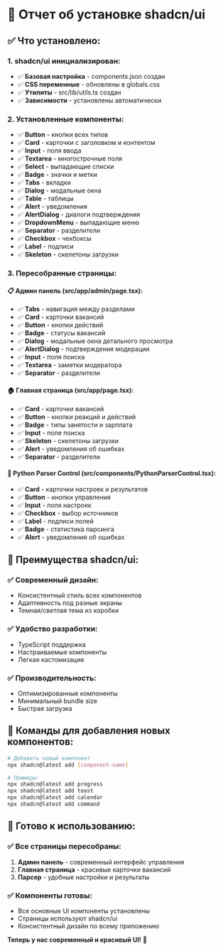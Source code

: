 # 🎨 Отчет об установке shadcn/ui

## ✅ **Что установлено:**

### **1. shadcn/ui инициализирован:**
- ✅ **Базовая настройка** - components.json создан
- ✅ **CSS переменные** - обновлены в globals.css
- ✅ **Утилиты** - src/lib/utils.ts создан
- ✅ **Зависимости** - установлены автоматически

### **2. Установленные компоненты:**
- ✅ **Button** - кнопки всех типов
- ✅ **Card** - карточки с заголовком и контентом
- ✅ **Input** - поля ввода
- ✅ **Textarea** - многострочные поля
- ✅ **Select** - выпадающие списки
- ✅ **Badge** - значки и метки
- ✅ **Tabs** - вкладки
- ✅ **Dialog** - модальные окна
- ✅ **Table** - таблицы
- ✅ **Alert** - уведомления
- ✅ **AlertDialog** - диалоги подтверждения
- ✅ **DropdownMenu** - выпадающие меню
- ✅ **Separator** - разделители
- ✅ **Checkbox** - чекбоксы
- ✅ **Label** - подписи
- ✅ **Skeleton** - скелетоны загрузки

### **3. Пересобранные страницы:**

#### **📋 Админ панель (src/app/admin/page.tsx):**
- ✅ **Tabs** - навигация между разделами
- ✅ **Card** - карточки вакансий
- ✅ **Button** - кнопки действий
- ✅ **Badge** - статусы вакансий
- ✅ **Dialog** - модальные окна детального просмотра
- ✅ **AlertDialog** - подтверждения модерации
- ✅ **Input** - поля поиска
- ✅ **Textarea** - заметки модератора
- ✅ **Separator** - разделители

#### **🏠 Главная страница (src/app/page.tsx):**
- ✅ **Card** - карточки вакансий
- ✅ **Button** - кнопки реакций и действий
- ✅ **Badge** - типы занятости и зарплата
- ✅ **Input** - поле поиска
- ✅ **Skeleton** - скелетоны загрузки
- ✅ **Alert** - уведомления об ошибках
- ✅ **Separator** - разделители

#### **🐍 Python Parser Control (src/components/PythonParserControl.tsx):**
- ✅ **Card** - карточки настроек и результатов
- ✅ **Button** - кнопки управления
- ✅ **Input** - поля настроек
- ✅ **Checkbox** - выбор источников
- ✅ **Label** - подписи полей
- ✅ **Badge** - статистика парсинга
- ✅ **Alert** - уведомления об ошибках

## 🎯 **Преимущества shadcn/ui:**

### **✅ Современный дизайн:**
- Консистентный стиль всех компонентов
- Адаптивность под разные экраны
- Темная/светлая тема из коробки

### **✅ Удобство разработки:**
- TypeScript поддержка
- Настраиваемые компоненты
- Легкая кастомизация

### **✅ Производительность:**
- Оптимизированные компоненты
- Минимальный bundle size
- Быстрая загрузка

## 📝 **Команды для добавления новых компонентов:**

```bash
# Добавить новый компонент
npx shadcn@latest add [component-name]

# Примеры:
npx shadcn@latest add progress
npx shadcn@latest add toast
npx shadcn@latest add calendar
npx shadcn@latest add command
```

## 🚀 **Готово к использованию:**

### **✅ Все страницы пересобраны:**
1. **Админ панель** - современный интерфейс управления
2. **Главная страница** - красивые карточки вакансий
3. **Парсер** - удобные настройки и результаты

### **✅ Компоненты готовы:**
- Все основные UI компоненты установлены
- Страницы используют shadcn/ui
- Консистентный дизайн по всему приложению

**Теперь у нас современный и красивый UI!** 🎉





